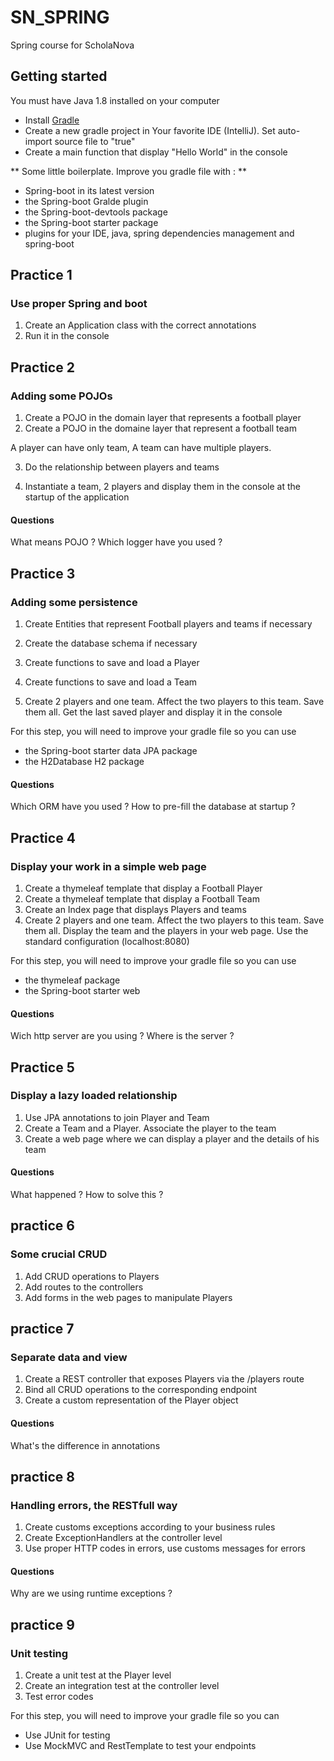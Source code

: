 # SN_SPRING
Spring course for ScholaNova

## Getting started
 You must have Java 1.8 installed on your computer 
   
 - Install [Gradle](https://gradle.org/install/)
 - Create a new gradle project in Your favorite IDE (IntelliJ). Set auto-import source file to "true"
 - Create a main function that display "Hello World" in the console
 
 **
 Some little boilerplate. Improve you gradle file with :
 **
 
 - Spring-boot in its latest version
 - the Spring-boot Gralde plugin
 - the Spring-boot-devtools package 
 - the Spring-boot starter package
 - plugins for your IDE, java, spring dependencies management and spring-boot
 

## Practice 1
### Use proper Spring and boot
 1. Create an Application class with the correct annotations
 2. Run it in the console

## Practice 2
### Adding some POJOs
 1. Create a POJO in the domain layer that represents a football player
 2. Create a POJO in the domaine layer that represent a football team
 
 A player can have only team, A team can have multiple players.
 
 3. Do the relationship between players and teams
 
 4. Instantiate a team, 2 players and display them in the console at the startup of the application
 

#### Questions 
 What means POJO ?
 Which logger have you used ?

## Practice 3
### Adding some persistence
 1. Create Entities that represent Football players and teams if necessary
 2. Create the database schema if necessary
 3. Create functions to save and load a Player
 4. Create functions to save and load a Team
 
 5. Create 2 players and one team. Affect the two players to this team. Save them all. Get the last saved player and display it in the console 

 For this step, you will need to improve your gradle file so you can use
 - the Spring-boot starter data JPA package
 - the H2Database H2 package

#### Questions
 Which ORM have you used ?
 How to pre-fill the database at startup ?

## Practice 4
### Display your work in a simple web page
  1. Create a thymeleaf template that display a Football Player
  2. Create a thymeleaf template that display a Football Team
  3. Create an Index page that displays Players and teams
  4. Create 2 players and one team. Affect the two players to this team. Save them all.
  Display the team and the players in your web page. Use the standard configuration (localhost:8080) 
 
  For this step, you will need to improve your gradle file so you can use
  - the thymeleaf package
  - the Spring-boot starter web
 
#### Questions
 Wich http server are you using ?
 Where is the server ?
 
## Practice 5

### Display a lazy loaded relationship
  1. Use JPA annotations to join Player and Team
  2. Create a Team and a Player. Associate the player to the team
  3. Create a web page where we can display a player and the details of his team
  
#### Questions
 What happened ?
 How to solve this ?

## practice 6
### Some crucial CRUD
  1. Add CRUD operations to Players
  2. Add routes to the controllers
  3. Add forms in the web pages to manipulate Players 

## practice 7
### Separate data and view

  1. Create a REST controller that exposes Players via the /players route
  2. Bind all CRUD operations to the corresponding endpoint
  3. Create a custom representation of the Player object
  
#### Questions
 What's the difference in annotations
 
## practice 8
### Handling errors, the RESTfull way
  1. Create customs exceptions according to your business rules
  2. Create ExceptionHandlers at the controller level
  1. Use proper HTTP codes in errors, use customs messages for errors
  
#### Questions
Why are we using runtime exceptions ?

## practice 9
### Unit testing
  1. Create a unit test at the Player level
  2. Create an integration test at the controller level
  3. Test error codes
  
  For this step, you will need to improve your gradle file so you can
  - Use JUnit for testing
  - Use MockMVC and RestTemplate to test your endpoints